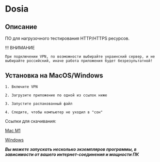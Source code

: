 # Dosia

## Описание

ПО для нагрузочного тестирования HTTP/HTTPS ресурсов.

!!! ВНИМАНИЕ

    При подключении VPN, по возможности выбирайте украинский сервер, и не выбирайте российский, иначе работа приложения будет безрезультатной! 


## Установка на MacOS/Windows
```shell
1. Включите VPN

2. Загрузите приложение по одной из ссылок ниже
 
3. Запустите распакованный файл

4. Следите, чтобы компьютер не уходил в "сон"
```

Ссылки для скачивания:

[Mac M1](https://github.com/kintechi341/DosiaHelp/raw/main/apple_m1_client(ARM64).zip)

[Windows](https://github.com/kintechi341/DosiaHelp/raw/main/windows_x64_client.zip)

***Вы можете запускать несколько экземпляров программы, в зависимости от вашего интернет-соединения и мощности ПК***
